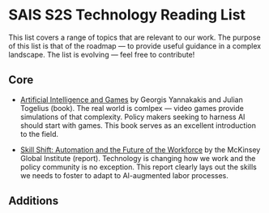 # SAIS S2S Technology Reading List

This list covers a range of topics that are relevant to our work. The purpose of this list is that of the roadmap — to provide useful guidance in a complex landscape. The list is evolving — feel free to contribute!

## Core

* [Artificial Intelligence and Games](https://www.amazon.com/Artificial-Intelligence-Games-Georgios-Yannakakis/dp/3319635182/ref=sr_1_3?s=books&ie=UTF8&qid=1530642605&sr=1-3&keywords=Artificial+Intelligence+and+Games) by Georgis Yannakakis and Julian Togelius (book). The real world is comlpex — video games provide simulations of that complexity. Policy makers seeking to harness AI should start with games. This book serves as an excellent introduction to the field. 

* [Skill Shift: Automation and the Future of the Workforce](https://www.mckinsey.com/~/media/mckinsey/featured%20insights/future%20of%20organizations/skill%20shift%20automation%20and%20the%20future%20of%20the%20workforce/mgi-skill-shift-automation-and-future-of-the-workforce-may-2018.ashx) by the McKinsey Global Institute (report). Technology is changing how we work and the policy community is no exception. This report clearly lays out the skills we needs to foster to adapt to AI-augmented labor processes. 
## Additions
